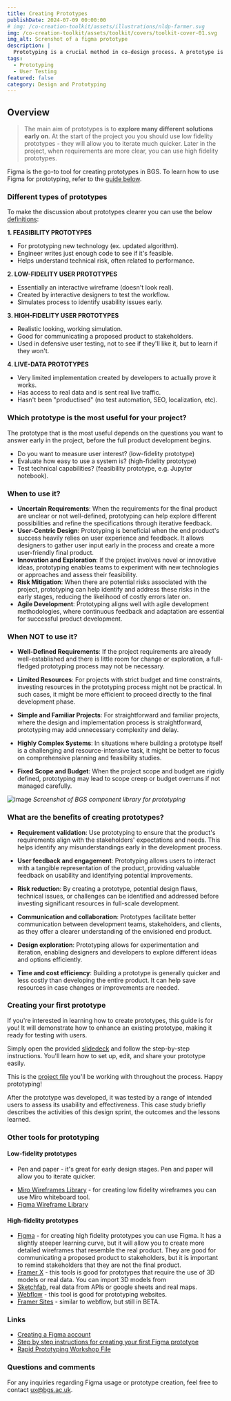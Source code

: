 ```yaml
---
title: Creating Prototypes
publishDate: 2024-07-09 00:00:00
# img: /co-creation-toolkit/assets/illustrations/nldp-farmer.svg
img: /co-creation-toolkit/assets/toolkit/covers/toolkit-cover-01.svg
img_alt: Screnshot of a figma prototype
description: |
  Prototyping is a crucial method in co-design process. A prototype is a simplified and basic version of the final product. It allows stakeholders to interact with and give feedback on its features and functionalities.
tags:
  - Prototyping
  - User Testing
featured: false
category: Design and Prototyping
---
```


## Overview

> The main aim of prototypes is to **explore many different solutions early on**. At the start of the project you you should use low fidelity prototypes - they will allow you to iterate much quicker. Later in the project, when requirements are more clear, you can use high fidelity prototypes.

Figma is the go-to tool for creating prototypes in BGS. To learn how to use Figma for prototyping, refer to the [guide below](#creating-your-first-prototype).

### Different types of prototypes

To make the discussion about prototypes clearer you can use the below [definitions]((https://svpg.com/flavors-of-prototypes/)):

**1. FEASIBILITY PROTOTYPES**
* For prototyping new technology (ex. updated algorithm).
* Engineer writes just enough code to see if it's feasible.
* Helps understand technical risk, often related to performance.

**2. LOW-FIDELITY USER PROTOTYPES**
* Essentially an interactive wireframe (doesn't look real). 
* Created by interactive designers to test the workflow. 
* Simulates process to identify usability issues early. 

**3. HIGH-FIDELITY USER PROTOTYPES**
* Realistic looking, working simulation. 
* Good for communicating a proposed product to stakeholders. 
* Used in defensive user testing, not to see if they'll like it, but to learn if they won't. 

**4. LIVE-DATA PROTOTYPES**
* Very limited implementation created by developers to actually prove it works. 
* Has access to real data and is sent real live traffic. 
* Hasn't been "productised" (no test automation, SEO, localization, etc).

### Which prototype is the most useful for your project?

The prototype that is the most useful depends on the questions you want to answer early in the project, before the full product development begins. 

* Do you want to measure user interest? (low-fidelity prototype)
* Evaluate how easy to use a system is? (high-fidelity prototype) 
* Test technical capabilities? (feasibility prototype, e.g. Jupyter notebook).

### When to use it?

* **Uncertain Requirements**: When the requirements for the final product are unclear or not well-defined, prototyping can help explore different possibilities and refine the specifications through iterative feedback.
* **User-Centric Design**: Prototyping is beneficial when the end product's success heavily relies on user experience and feedback. It allows designers to gather user input early in the process and create a more user-friendly final product.
* **Innovation and Exploration**: If the project involves novel or innovative ideas, prototyping enables teams to experiment with new technologies or approaches and assess their feasibility.
* **Risk Mitigation**: When there are potential risks associated with the project, prototyping can help identify and address these risks in the early stages, reducing the likelihood of costly errors later on.
* **Agile Development**: Prototyping aligns well with agile development methodologies, where continuous feedback and adaptation are essential for successful product development.

### When **NOT** to use it?

* **Well-Defined Requirements**: If the project requirements are already well-established and there is little room for change or exploration, a full-fledged prototyping process may not be necessary.

* **Limited Resources**: For projects with strict budget and time constraints, investing resources in the prototyping process might not be practical. In such cases, it might be more efficient to proceed directly to the final development phase.

* **Simple and Familiar Projects**: For straightforward and familiar projects, where the design and implementation process is straightforward, prototyping may add unnecessary complexity and delay.

* **Highly Complex Systems**: In situations where building a prototype itself is a challenging and resource-intensive task, it might be better to focus on comprehensive planning and feasibility studies.

* **Fixed Scope and Budget**: When the project scope and budget are rigidly defined, prototyping may lead to scope creep or budget overruns if not managed carefully.

![image](/co-creation-toolkit/assets/toolkit/prototyping/cover.png)
*Screenshot of BGS component library for prototyping*

### What are the benefits of creating prototypes?

* **Requirement validation**: Use prototyping to ensure that the product's requirements align with the stakeholders' expectations and needs. This helps identify any misunderstandings early in the development process.

* **User feedback and engagement**: Prototyping allows users to interact with a tangible representation of the product, providing valuable feedback on usability and identifying potential improvements.

* **Risk reduction**: By creating a prototype, potential design flaws, technical issues, or challenges can be identified and addressed before investing significant resources in full-scale development.

* **Communication and collaboration**: Prototypes facilitate better communication between development teams, stakeholders, and clients, as they offer a clearer understanding of the envisioned end product.

* **Design exploration**: Prototyping allows for experimentation and iteration, enabling designers and developers to explore different ideas and options efficiently.

* **Time and cost efficiency**: Building a prototype is generally quicker and less costly than developing the entire product. It can help save resources in case changes or improvements are needed.

### Creating your first prototype

If you're interested in learning how to create prototypes, this guide is for you! It will demonstrate how to enhance an existing prototype, making it ready for testing with users.

Simply open the provided [slidedeck](https://www.figma.com/proto/BepNu7xysqXesp2suIw1Bh/Rapid-Prototyping-Slides?page-id=7%3A2&type=design&node-id=10-4897&viewport=62%2C3174%2C0.43&t=wwlFSh7xPiTvqgID-1&scaling=min-zoom&mode=design) and follow the step-by-step instructions. You'll learn how to set up, edit, and share your prototype easily.

This is the [project file](https://www.figma.com/community/file/1258074274378529219) you'll be working with throughout the process. Happy prototyping!

After the prototype was developed, it was tested by a range of intended users to assess its usability and effectiveness. This case study briefly describes the activities of this design sprint, the outcomes and the lessons learned.

### Other tools for prototyping

#### Low-fidelity prototypes

* Pen and paper - it's great for early design stages. Pen and paper will allow you to iterate quicker. 
<!-- ![Pen and paper prototype](../../assets/images/low-fid-wireframe.png) -->
* [Miro Wireframes Library](https://miro.com/marketplace/wireframes/) - for creating low fidelity wireframes you can use Miro whiteboard tool. 
* [Figma Wireframe Library](https://www.figma.com/community/file/989274600796773962)

<!-- <iframe width="811" height="455" src="https://www.youtube.com/embed/25ZGyQQC0MQ" title="YouTube video player" frameborder="0" allow="accelerometer; autoplay; clipboard-write; encrypted-media; gyroscope; picture-in-picture" allowfullscreen></iframe> -->

#### High-fidelity prototypes

* [Figma](https://figma.com/) - for creating high fidelity prototypes you can use Figma. It has a slightly steeper learning curve, but it will allow you to create more detailed wireframes that resemble the real product. They are good for communicating a proposed product to stakeholders, but it is important to remind stakeholders that they are not the final product.
* [Framer X](https://www.framer.com/) - this tools is good for prototypes that require the use of 3D models or real data. You can import 3D models from 
* [Sketchfab](https://sketchfab.com/), real data from APIs or google sheets and real maps.
* [Webflow](https://www.webflow.com/) - this tool is good for prototyping websites. 
* [Framer Sites](https://www.framer.com/sites/) - similar to webflow, but still in BETA.

### Links

* [Creating a Figma account](https://help.figma.com/hc/en-us/articles/360039811114-Create-a-Figma-account)
* [Step by step instructions for creating your first Figma prototype](https://www.figma.com/proto/BepNu7xysqXesp2suIw1Bh/Rapid-Prototyping-Slides?page-id=7%3A2&type=design&node-id=10-4897&viewport=62%2C3174%2C0.43&t=wwlFSh7xPiTvqgID-1&scaling=min-zoom&mode=design)
* [Rapid Prototyping Workshop File](https://www.figma.com/community/file/1258074274378529219)

### Questions and comments

For any inquiries regarding Figma usage or prototype creation, feel free to contact [ux@bgs.ac.uk](mailto:ux@bgs.ac.uk).
